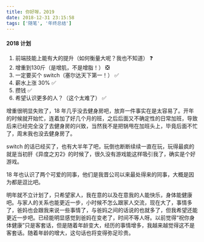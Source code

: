 ```yaml
---
title: 你好呀，2019
date: 2018-12-31 23:15:58
tags: ['随笔', '年终总结']
---
```

#### 2018 计划

1. 前端技能上能有大的提升（如何衡量大呢？我也不知道） ❓
2. 增重到130斤（是增肌，不是增脂！） ❎
3. 一定要买个 switch（塞尔达天下第一！） ✅
4. 薪水上涨 30% ✅
5. 攒钱 ✅
6. 希望认识更多的人？（这个太难了） ✅

<!-- more -->

增重很明显失败了，18 年几乎没去健身房吧，放弃一件事实在是太容易了。开年的时候就开始忙，连着加了好几个月的班，之后后面又不确定性的日常加班，导致后来已经完全没了去健身房的兴致，当然我不是把锅甩在加班头上，毕竟后面不忙了，周末我也没去健身房了。

switch 的话已经买了，也有大半年了吧，玩倒也断断续续一直在玩，玩得最疯的就是当初肝《异度之刃2》的时候了，很久没有游戏能这样吸引我了，确实是个好游戏。

18 年也认识了两个可爱的同事，他们是我晋公司以来最处得来的同事，大概是因为都是逗比吧。

明年就不立计划了，只希望家人，我在意的以及在意我的人能快乐，身体能健康吧。与家人的关系也能更近一步，小时候不怎么跟家人交流，现在大了，事情多了，爸妈也会跟我来说一些事情了，与爸妈之间的话说的也就多了，但我希望还能更近一步吧。已经能明显感觉到爸妈在变老了，时间不等人呀。以前觉得“祝你身体健康”只是客套话，但是随着年龄变大，经历的事情增多，我越来越觉得这不是客套话。随着年龄的增大，这句话也将变得弥足珍贵。
